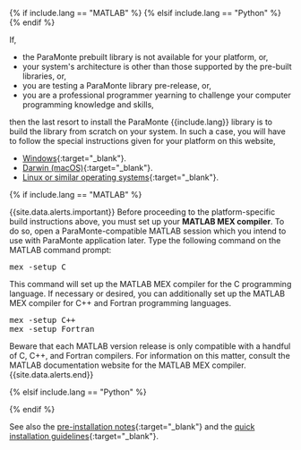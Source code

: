 {% if include.lang == "MATLAB" %}
{% elsif include.lang == "Python" %}
{% endif %}

If,  

+   the ParaMonte prebuilt library is not available for your platform, or,
+   your system's architecture is other than those supported by the pre-built libraries, or,
+   you are testing a ParaMonte library pre-release, or,
+   you are a professional programmer yearning to challenge your computer programming knowledge and skills, 

then the last resort to install the ParaMonte {{include.lang}} library is to build the library from scratch on your system. 
In such a case, you will have to follow the special instructions given for your platform on this website,  

+   [Windows](../install.bat.md){:target="_blank"}.  
+   [Darwin (macOS)](../install.sh.md){:target="_blank"}.  
+   [Linux or similar operating systems](../install.sh.md){:target="_blank"}.

{% if include.lang == "MATLAB" %}

{{site.data.alerts.important}}
Before proceeding to the platform-specific build instructions above, you must set up your <b>MATLAB MEX compiler</b>. 
To do so, open a ParaMonte-compatible MATLAB session which you intend to use with ParaMonte application later. 
Type the following command on the MATLAB command prompt:
<br>
<pre>
mex -setup C
</pre>
This command will set up the MATLAB MEX compiler for the C programming language. 
If necessary or desired, you can additionally set up the MATLAB MEX compiler for C++ and Fortran programming languages.
<pre>
mex -setup C++
mex -setup Fortran
</pre>

Beware that each MATLAB version release is only compatible with a handful of C, C++, and Fortran compilers. 
For information on this matter, consult the MATLAB documentation website for the MATLAB MEX compiler. 
{{site.data.alerts.end}}

{% elsif include.lang == "Python" %}

{% endif %}

See also the [pre-installation notes](../readme){:target="_blank"} and the [quick installation guidelines](../QUICKSTART.md){:target="_blank"}.